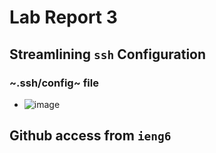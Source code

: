 # **Lab Report 3**

## Streamlining `ssh` Configuration   
### ~.ssh/config~ file
- ![image](https://user-images.githubusercontent.com/100736576/167277434-11a1cd33-fadd-4dd9-8c16-facf49fd06c4.png)


## Github access from `ieng6`



